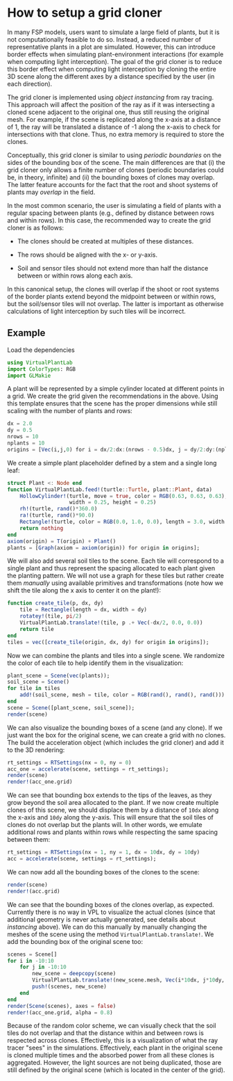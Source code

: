 # How to setup a grid cloner

In many FSP models, users want to simulate a large field of plants, but it is not computationally
feasible to do so. Instead, a reduced number of representative plants in a plot are simulated.
However, this can introduce border effects when simulating plant-environment interactions (for
example when computing light interception). The goal of the grid cloner is to reduce this
border effect when computing light interception by cloning the entire 3D scene along the
different axes by a distance specified by the user (in each direction).

The grid cloner is implemented using *object instancing* from ray tracing. This approach will
affect the position of the ray as if it was intersecting a cloned scene adjacent to the
original one, thus still reusing the original mesh. For example, if the scene is replicated
along the x-axis at a distance of 1, the ray will be translated a distance of -1 along the
x-axis to check for intersections with that clone. Thus, no extra memory is required to
store the clones.

Conceptually, this grid cloner is similar to using *periodic boundaries* on the sides of the
bounding box of the scene. The main differences are that (i) the grid cloner only allows a
finite number of clones (periodic boundaries could be, in theory, infinite) and (ii) the
bounding boxes of clones may overlap. The latter feature accounts for the fact that the
root and shoot systems of plants may *overlap* in the field.

In the most common scenario, the user is simulating a field of plants with a regular spacing
between plants (e.g., defined by distance between rows and within rows). In this case, the
recommended way to create the grid cloner is as follows:

- The clones should be created at multiples of these distances.

- The rows should be aligned with the x- or y-axis.

- Soil and sensor tiles should not extend more than half the distance between or within rows along each axis.

In this canonical setup, the clones will overlap if the shoot or root systems of the border
plants extend beyond the midpoint between or within rows, but the soil/sensor tiles will not
overlap. The latter is important as otherwise calculations of light interception by such tiles
will be incorrect.

## Example

Load the dependencies

```julia
using VirtualPlantLab
import ColorTypes: RGB
import GLMakie
```

A plant will be represented by a simple cylinder located at different points in a grid. We
create the grid given the recommendations in the above. Using this template ensures that
the scene has the proper dimensions while still scaling with the number of plants and rows:

```julia
dx = 2.0
dy = 0.5
nrows = 10
nplants = 10
origins = [Vec(i,j,0) for i = dx/2:dx:(nrows - 0.5)dx, j = dy/2:dy:(nplants - 0.5)dy];
```

We create a simple plant placeholder defined by a stem and a single long leaf:

```julia
struct Plant <: Node end
function VirtualPlantLab.feed!(turtle::Turtle, plant::Plant, data)
    HollowCylinder!(turtle, move = true, color = RGB(0.63, 0.63, 0.63), length = 2.0,
                    width = 0.25, height = 0.25)
    rh!(turtle, rand()*360.0)
    ra!(turtle, rand()*90.0)
    Rectangle!(turtle, color = RGB(0.0, 1.0, 0.0), length = 3.0, width = 0.2)
    return nothing
end
axiom(origin) = T(origin) + Plant()
plants = [Graph(axiom = axiom(origin)) for origin in origins];
```

We will also add several soil tiles to the scene. Each tile will correspond to a single plant
and thus represent the spacing allocated to each plant given the planting pattern. We will
not use a graph for these tiles but rather create them *manually* using available primitives
and transformations (note how we shift the tile along the x axis to center it on the
plant!):

```julia
function create_tile(p, dx, dy)
    tile = Rectangle(length = dx, width = dy)
    rotatey!(tile, pi/2)
    VirtualPlantLab.translate!(tile, p .+ Vec(-dx/2, 0.0, 0.0))
    return tile
end
tiles = vec([create_tile(origin, dx, dy) for origin in origins]);
```

Now we can combine the plants and tiles into a single scene. We randomize the color of each
tile to help identify them in the visualization:

```julia
plant_scene = Scene(vec(plants));
soil_scene = Scene()
for tile in tiles
    add!(soil_scene, mesh = tile, color = RGB(rand(), rand(), rand()))
end
scene = Scene([plant_scene, soil_scene]);
render(scene)
```

We can also visualize the bounding boxes of a scene (and any clone). If we just want the
box for the original scene, we can create a grid with no clones. The build the acceleration
object (which includes the grid cloner) and add it to the 3D rendering:

```julia
rt_settings = RTSettings(nx = 0, ny = 0)
acc_one = accelerate(scene, settings = rt_settings);
render(scene)
render!(acc_one.grid)
```

We can see that bounding box extends to the tips of the leaves, as they grow beyond the soil
area allocated to the plant. If we now create multiple clones of this scene, we should
displace them by a distance of `10dx` along the x-axis and `10dy` along the y-axis. This
will ensure that the soil tiles of clones do not overlap but the plants will. In other words,
we emulate additional rows and plants within rows while respecting the same spacing between
them:

```julia
rt_settings = RTSettings(nx = 1, ny = 1, dx = 10dx, dy = 10dy)
acc = accelerate(scene, settings = rt_settings);
```

We can now add all the bounding boxes of the clones to the scene:

```julia
render(scene)
render!(acc.grid)
```

We can see that the bounding boxes of the clones overlap, as expected. Currently there is no
way in VPL to visualize the actual clones (since that additional geometry is never actually
generated, see details about *instancing* above). We can do this manually by manually changing
the meshes of the scene using the method `VirtualPlantLab.translate!`. We add the bounding
box of the original scene too:

```julia
scenes = Scene[]
for i in -10:10
    for j in -10:10
        new_scene = deepcopy(scene)
        VirtualPlantLab.translate!(new_scene.mesh, Vec(i*10dx, j*10dy, 0.0))
        push!(scenes, new_scene)
    end
end
render(Scene(scenes), axes = false)
render!(acc_one.grid, alpha = 0.8)
```

Because of the random color scheme, we can visually check that the soil tiles do not
overlap and that the distance within and between rows is respected across clones. Effectively,
this is a visualization of what the ray tracer "sees" in the simulations. Effectively, each
plant in the original scene is cloned multiple times and the absorbed power from all these
clones is aggregated. However, the light sources are not being duplicated, those are still
defined by the original scene (which is located in the center of the grid).
